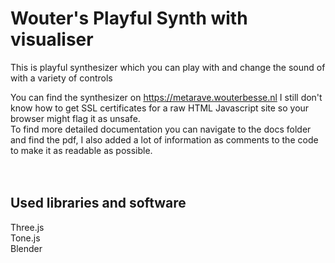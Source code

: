 # **Wouter's Playful Synth with visualiser**

This is playful synthesizer which you can play with and change the sound of with a variety of controls<br>

You can find the synthesizer on https://metarave.wouterbesse.nl
I still don't know how to get SSL certificates for a raw HTML Javascript site so your browser might flag it as unsafe.<br>
To find more detailed documentation you can navigate to the docs folder and find the pdf, I also added a lot of information as comments to the code to make it as readable as possible.
<br><br><br>

## **Used libraries and software**

Three.js <br>
Tone.js <br>
Blender

